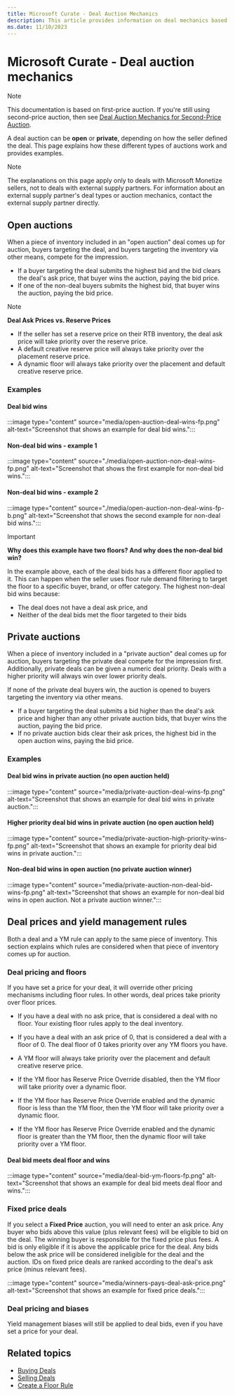 ```yaml
---
title: Microsoft Curate - Deal Auction Mechanics
description: This article provides information on deal mechanics based on the first-price auction.
ms.date: 11/10/2023
---
```


# Microsoft Curate - Deal auction mechanics

> [!NOTE]
> This documentation is based on first-price auction. If you're still using second-price auction, then see [Deal Auction Mechanics for Second-Price Auction](../monetize/deal-auction-mechanics-for-second-price-auction.md).

A deal auction can be **open** or **private**, depending on how the seller defined the deal. This page explains how these different types of auctions work and provides examples.

> [!NOTE]
> The explanations on this page apply only to deals with Microsoft Monetize sellers, not to deals with external supply partners. For information about an external supply partner's deal types or auction mechanics, contact the external supply partner directly.

## Open auctions

When a piece of inventory included in an "open auction" deal comes up for auction, buyers targeting the deal, and buyers targeting the inventory via other means, compete for the impression.

- If a buyer targeting the deal submits the highest bid and the bid clears the deal's ask price, that buyer wins the auction, paying the bid price.
- If one of the non-deal buyers submits the highest bid, that buyer wins the auction, paying the bid price.

> [!NOTE]
> **Deal Ask Prices vs. Reserve Prices**
> - If the seller has set a reserve price on their RTB inventory, the deal ask price will take priority over the reserve price.
> - A default creative reserve price will always take priority over the placement reserve price.
> - A dynamic floor will always take priority over the placement and default creative reserve price.

### Examples

#### Deal bid wins

:::image type="content" source="media/open-auction-deal-wins-fp.png" alt-text="Screenshot that shows an example for deal bid wins.":::

#### Non-deal bid wins - example 1

:::image type="content" source="./media/open-auction-non-deal-wins-fp.png" alt-text="Screenshot that shows the first example for non-deal bid wins.":::

#### Non-deal bid wins - example 2

:::image type="content" source="./media/open-auction-non-deal-wins-fp-b.png" alt-text="Screenshot that shows the second example for non-deal bid wins.":::

> [!IMPORTANT]
> **Why does this example have two floors? And why does the non-deal bid win?**
>
> In the example above, each of the deal bids has a different floor applied to it. This can happen when the seller uses floor rule demand filtering to target the floor to a specific buyer, brand, or offer category.
> The highest non-deal bid wins because:
> - The deal does not have a deal ask price, and
> - Neither of the deal bids met the floor targeted to their bids

## Private auctions

When a piece of inventory included in a "private auction" deal comes up for auction, buyers targeting the private deal compete for the impression first. Additionally, private deals can be given a numeric deal priority. Deals with a higher priority will always win over lower priority deals.

If none of the private deal buyers win, the auction is opened to buyers targeting the inventory via other means.

- If a buyer targeting the deal submits a bid higher than the deal's ask price and higher than any other private auction bids, that buyer wins the auction, paying the bid price.
- If no private auction bids clear their ask prices, the highest bid in the open auction wins, paying the bid price.

### Examples

#### Deal bid wins in private auction (no open auction held)

:::image type="content" source="media/private-auction-deal-wins-fp.png" alt-text="Screenshot that shows an example for deal bid wins in private auction.":::

#### Higher priority deal bid wins in private auction (no open auction held)

:::image type="content" source="media/private-auction-high-priority-wins-fp.png" alt-text="Screenshot that shows an example for priority deal bid wins in private auction.":::

#### Non-deal bid wins in open auction (no private auction winner)

:::image type="content" source="media/private-auction-non-deal-bid-wins-fp.png" alt-text="Screenshot that shows an example for non-deal bid wins in open auction. Not a private auction winner.":::

## Deal prices and yield management rules

Both a deal and a YM rule can apply to the same piece of inventory. This section explains which rules are considered when that piece of inventory comes up for auction.

### Deal pricing and floors

If you have set a price for your deal, it will override other pricing mechanisms including floor rules. In other words, deal prices take priority over floor prices.

- If you have a deal with no ask price, that is considered a deal with no floor. Your existing floor rules apply to the deal inventory.

- If you have a deal with an ask price of 0, that is considered a deal with a floor of 0. The deal floor of 0 takes priority over any YM floors you have.

- A YM floor will always take priority over the placement and default creative reserve price.

- If the YM floor has Reserve Price Override disabled, then the YM floor will take priority over a dynamic floor.

- If the YM floor has Reserve Price Override enabled and the dynamic floor is less than the YM floor, then the YM floor will take priority over a dynamic floor.

- If the YM floor has Reserve Price Override enabled and the dynamic floor is greater than the YM floor, then the dynamic floor will take priority over a YM floor.

#### Deal bid meets deal floor and wins

:::image type="content" source="media/deal-bid-ym-floors-fp.png" alt-text="Screenshot that shows an example for deal bid meets deal floor and wins.":::

### Fixed price deals

If you select a **Fixed Price** auction, you will need to enter an ask price. Any buyer who bids above this value (plus relevant fees) will be eligible to bid on the deal. The winning buyer is responsible for the fixed price plus fees. A bid is only eligible if it is above the applicable price for the deal. Any bids below the ask price will be considered ineligible for the deal and the auction. IDs on fixed price deals are ranked according to the deal's ask price (minus relevant fees).

:::image type="content" source="media/winners-pays-deal-ask-price.png" alt-text="Screenshot that shows an example for fixed price deals.":::

### Deal pricing and biases

Yield management biases will still be applied to deal bids, even if you have set a price for your deal.

## Related topics

- [Buying Deals](../monetize/buying-deals.md)
- [Selling Deals](../monetize/selling-deals.md)
- [Create a Floor Rule](../monetize/create-a-floor-rule.md)
